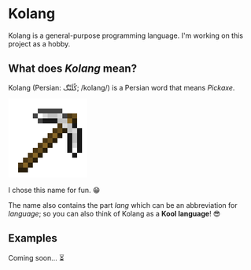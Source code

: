 # Kolang
Kolang is a general-purpose programming language. I'm working on this project as a hobby.

## What does *Kolang* mean?
Kolang (Persian: کُلَنْگ; /kolang/) is a Persian word that means *Pickaxe*.

![Minecraft iron pickaxe](Iron_Pickaxe.png)

I chose this name for fun. 😁

The name also contains the part *lang* which can be an abbreviation for *language*; so you can also think of Kolang as a **Kool language**! 😎

## Examples
Coming soon... ⏳